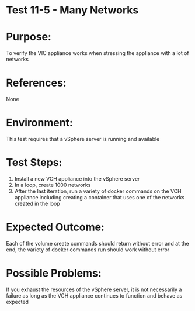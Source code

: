 Test 11-5 - Many Networks
=======

# Purpose:
To verify the VIC appliance works when stressing the appliance with a lot of networks

# References:
None

# Environment:
This test requires that a vSphere server is running and available

# Test Steps:
1. Install a new VCH appliance into the vSphere server
2. In a loop, create 1000 networks
3. After the last iteration, run a variety of docker commands on the VCH appliance including creating a container that uses one of the networks created in the loop

# Expected Outcome:
Each of the volume create commands should return without error and at the end, the variety of docker commands run should work without error

# Possible Problems:
If you exhaust the resources of the vSphere server, it is not necessarily a failure as long as the VCH appliance continues to function and behave as expected
